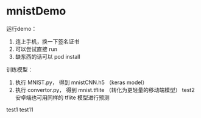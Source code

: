 # mnistDemo


运行demo：
  1. 连上手机，换一下签名证书
  2. 可以尝试直接 run
  3. 缺东西的话可以 pod install

训练模型：
  1. 执行 MNIST.py， 得到 mnistCNN.h5 （keras model）
  2. 执行 convertor.py， 得到 mnist.tflite （转化为更轻量的移动端模型）
test2
安卓端也可用同样的 tflite 模型进行预测

test1
test11
